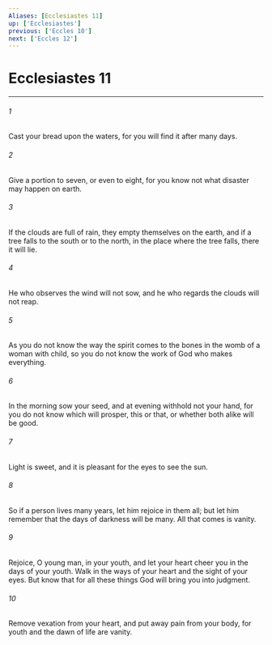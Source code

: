```yaml
---
Aliases: [Ecclesiastes 11]
up: ['Ecclesiastes']
previous: ['Eccles 10']
next: ['Eccles 12']
---
```

# Ecclesiastes 11
***



###### 1 
Cast your bread upon the waters, for you will find it after many days. 

###### 2 
Give a portion to seven, or even to eight, for you know not what disaster may happen on earth. 

###### 3 
If the clouds are full of rain, they empty themselves on the earth, and if a tree falls to the south or to the north, in the place where the tree falls, there it will lie. 

###### 4 
He who observes the wind will not sow, and he who regards the clouds will not reap. 

###### 5 
As you do not know the way the spirit comes to the bones in the womb of a woman with child, so you do not know the work of God who makes everything. 

###### 6 
In the morning sow your seed, and at evening withhold not your hand, for you do not know which will prosper, this or that, or whether both alike will be good. 

###### 7 
Light is sweet, and it is pleasant for the eyes to see the sun. 

###### 8 
So if a person lives many years, let him rejoice in them all; but let him remember that the days of darkness will be many. All that comes is vanity. 

###### 9 
Rejoice, O young man, in your youth, and let your heart cheer you in the days of your youth. Walk in the ways of your heart and the sight of your eyes. But know that for all these things God will bring you into judgment. 

###### 10 
Remove vexation from your heart, and put away pain from your body, for youth and the dawn of life are vanity.
